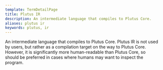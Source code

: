 ```yaml
---
template: TermDetailPage
title: Plutus IR
description: An intermediate language that compiles to Plutus Core.
aliases: plutus ir
keywords: plutus, ir
---
```


An intermediate language that compiles to Plutus Core. Plutus IR is not used by users, but rather as a compilation target on the way to Plutus Core. However, it is significantly more human-readable than Plutus Core, so should be preferred in cases where humans may want to inspect the program.